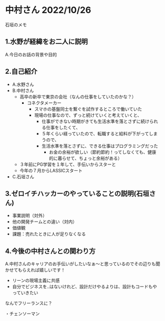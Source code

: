 # 中村さん 2022/10/26
石垣のメモ

## 1.水野が経緯をお二人に説明
  A.今日のお話の背景や目的

## 2.自己紹介
  - A.水野さん
  - B.中村さん
    - 高卒の新卒で東京の会社（なんの仕事をしていたのかな？）
      - コネクタメーカー
        - スマホの基盤同士を繋ぐを試作するところで働いていた
        - 現場の仕事なので、ずっと続けていくと考えていくと、
          - 仕事ができない時期がきても生活水準を落とさずに続けられる仕事をしたくて、
          - ５年くらい経っていたので、転職すると給料が下がってしまうので、
          - 生活水準を落とさずに、できる仕事はプログラミングだった
            - お金の余裕が欲しい（節約節約！ってしなくても、健康的に暮らせて、ちょっと余裕がある）
    - ３年前にPG学習を１年して、手伝いからスターと
    - 今年の７月からLASSICスタート
  - C.石垣さん

## 3.ゼロイチハッカーのやっていることの説明(石垣さん)
- 事業説明（対外）
- 他の開発チームとの違い（対内）
- 価値観
- 課題：売れたときに人が足りなくなる

## 4.今後の中村さんとの関わり方
  A.中村さんのキャリアのお手伝いがしたいなぁ〜と思っているのでその辺りも聞かせてもらえれば嬉しいです！

- リーンの現場主義に共感
- 自分でビジネスを..はないけれど、設計だけやるよりは、設計もコードもやっていきたい

なんでフリーランスに？

・チェンソーマン


